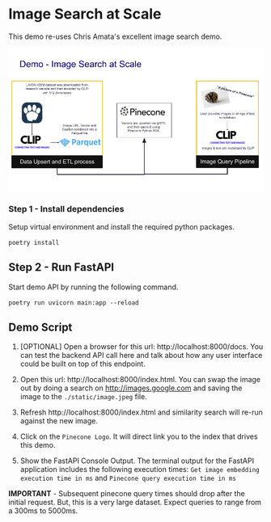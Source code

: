 # Image Search at Scale
This demo re-uses Chris Amata's excellent image search demo.

![Demo](./static/image-search-at-scale.png)

### Step 1 - Install dependencies

Setup virtual environment and install the required python packages. 

```
poetry install
```

## Step 2 - Run FastAPI
Start demo API by running the following command.

```
poetry run uvicorn main:app --reload
```

## Demo Script
1. [OPTIONAL] Open a browser for this url: http://localhost:8000/docs. You can test the backend API call here and talk about how any user interface could be built on top of this endpoint.

1. Open this url: http://localhost:8000/index.html. You can swap the image out
by doing a search on http://images.google.com and saving the image to the ```./static/image.jpeg``` file. 

1. Refresh http://localhost:8000/index.html and similarity search will re-run against the new image.

1. Click on the ```Pinecone Logo```. It will direct link you to the index that drives this demo.

1. Show the FastAPI Console Output. The terminal output for the FastAPI application includes the following execution times: ```Get image embedding execution time in ms``` and ```Pinecone query execution time in ms```

**IMPORTANT** - Subsequent pinecone query times should drop after the initial request. 
But, this is a very large dataset. Expect queries to range from a 300ms to 5000ms.  